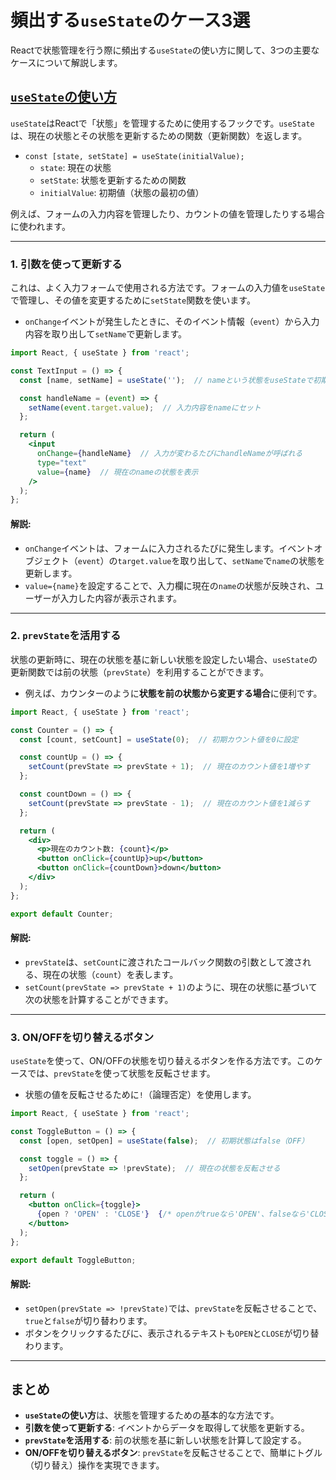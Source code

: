 # 頻出する`useState`のケース3選

Reactで状態管理を行う際に頻出する`useState`の使い方に関して、3つの主要なケースについて解説します。

## [`useState`の使い方](./useState.md#usestateの使い方)

`useState`はReactで「状態」を管理するために使用するフックです。`useState`は、現在の状態とその状態を更新するための関数（更新関数）を返します。

- `const [state, setState] = useState(initialValue);`
  - `state`: 現在の状態
  - `setState`: 状態を更新するための関数
  - `initialValue`: 初期値（状態の最初の値）

例えば、フォームの入力内容を管理したり、カウントの値を管理したりする場合に使われます。

---

### 1. 引数を使って更新する

これは、よく入力フォームで使用される方法です。フォームの入力値を`useState`で管理し、その値を変更するために`setState`関数を使います。

- `onChange`イベントが発生したときに、そのイベント情報（`event`）から入力内容を取り出して`setName`で更新します。

```jsx
import React, { useState } from 'react';

const TextInput = () => {
  const [name, setName] = useState('');  // nameという状態をuseStateで初期化

  const handleName = (event) => {
    setName(event.target.value);  // 入力内容をnameにセット
  };

  return (
    <input
      onChange={handleName}  // 入力が変わるたびにhandleNameが呼ばれる
      type="text"
      value={name}  // 現在のnameの状態を表示
    />
  );
};
```

#### 解説:
- `onChange`イベントは、フォームに入力されるたびに発生します。イベントオブジェクト（`event`）の`target.value`を取り出して、`setName`で`name`の状態を更新します。
- `value={name}`を設定することで、入力欄に現在の`name`の状態が反映され、ユーザーが入力した内容が表示されます。

---

### 2. `prevState`を活用する

状態の更新時に、現在の状態を基に新しい状態を設定したい場合、`useState`の更新関数では前の状態（`prevState`）を利用することができます。

- 例えば、カウンターのように**状態を前の状態から変更する場合**に便利です。

```jsx
import React, { useState } from 'react';

const Counter = () => {
  const [count, setCount] = useState(0);  // 初期カウント値を0に設定

  const countUp = () => {
    setCount(prevState => prevState + 1);  // 現在のカウント値を1増やす
  };

  const countDown = () => {
    setCount(prevState => prevState - 1);  // 現在のカウント値を1減らす
  };

  return (
    <div>
      <p>現在のカウント数: {count}</p>
      <button onClick={countUp}>up</button>
      <button onClick={countDown}>down</button>
    </div>
  );
};

export default Counter;
```

#### 解説:
- `prevState`は、`setCount`に渡されたコールバック関数の引数として渡される、現在の状態（`count`）を表します。
- `setCount(prevState => prevState + 1)`のように、現在の状態に基づいて次の状態を計算することができます。

---

### 3. ON/OFFを切り替えるボタン

`useState`を使って、ON/OFFの状態を切り替えるボタンを作る方法です。このケースでは、`prevState`を使って状態を反転させます。

- 状態の値を反転させるために`!`（論理否定）を使用します。

```jsx
import React, { useState } from 'react';

const ToggleButton = () => {
  const [open, setOpen] = useState(false);  // 初期状態はfalse（OFF）

  const toggle = () => {
    setOpen(prevState => !prevState);  // 現在の状態を反転させる
  };

  return (
    <button onClick={toggle}>
      {open ? 'OPEN' : 'CLOSE'}  {/* openがtrueなら'OPEN'、falseなら'CLOSE'を表示 */}
    </button>
  );
};

export default ToggleButton;
```

#### 解説:
- `setOpen(prevState => !prevState)`では、`prevState`を反転させることで、`true`と`false`が切り替わります。
- ボタンをクリックするたびに、表示されるテキストも`OPEN`と`CLOSE`が切り替わります。

---

## まとめ

- **`useState`の使い方**は、状態を管理するための基本的な方法です。
- **引数を使って更新する**: イベントからデータを取得して状態を更新する。
- **`prevState`を活用する**: 前の状態を基に新しい状態を計算して設定する。
- **ON/OFFを切り替えるボタン**: `prevState`を反転させることで、簡単にトグル（切り替え）操作を実現できます。
